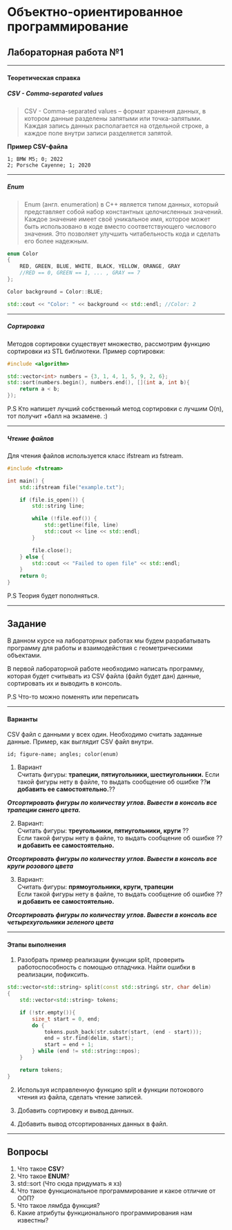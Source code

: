 # Объектно-ориентированное программирование  

## Лабораторная работа №1  
---  
#### Теоретическая справка   

##### CSV - Comma-separated values  
> CSV - Comma-separated values – формат хранения данных, в котором данные разделены запятыми или точка-запятыми. Каждая запись данных располагается на отдельной строке, а каждое поле внутри записи разделяется запятой.  

**Пример СSV-файла**  
```csv
1; BMW M5; 0; 2022
2; Porsche Cayenne; 1; 2020  
```
---

##### Enum   
> Enum (англ. enumeration) в C++ является типом данных, который представляет собой набор константных целочисленных значений. Каждое значение имеет своё уникальное имя, которое может быть использовано в коде вместо соответствующего числового значения. Это позволяет улучшить читабельность кода и сделать его более надежным.

  
```cpp
enum Color
{
    RED, GREEN, BLUE, WHITE, BLACK, YELLOW, ORANGE, GRAY
    //RED == 0, GREEN == 1, ... , GRAY == 7
};

Color background = Color::BLUE;

std::cout << "Color: " << background << std::endl; //Color: 2
```  
---

##### Сортировка  
Методов сортировки существует множество, рассмотрим функцию сортировки из STL библиотеки. 
Пример сортировки:  
```cpp
#include <algorithm>

std::vector<int> numbers = {3, 1, 4, 1, 5, 9, 2, 6};
std::sort(numbers.begin(), numbers.end(), [](int a, int b){ 
    return a < b; 
});
```

P.S Кто напишет лучший собственный метод сортировки с лучшим O(n), тот получит +балл на экзамене. :)  

---

##### Чтение файлов  
Для чтения файлов используется класс ifstream из fstream. 
```cpp
#include <fstream>

int main() {
    std::ifstream file("example.txt");

    if (file.is_open()) {
        std::string line;

        while (!file.eof()) {
            std::getline(file, line)
            std::cout << line << std::endl;
        }

        file.close();   
    } else {
        std::cout << "Failed to open file" << std::endl;
    }
    return 0;
}

```

P.S Теория будет пополняться.

---
## **Задание**  
В данном курсе на лабораторных работах мы будем разрабатывать программу для работы и взаимодействия с геометрическими объектами.  

В первой лабораторной работе необходимо написать программу, которая будет считывать из CSV файла (файл будет дан) данные, сортировать их и выводить в консоль. 

P.S Что-то можно поменять или переписать

---  
#### **Варианты**   

CSV файл с данными у всех один. Необходимо считать заданные данные.
Пример, как выглядит CSV файл внутри.
```csv
id; figure-name; angles; color(enum)
```

1. Вариант  
Считать фигуры: **трапеции, пятиугольники, шестиугольники.** 
Если такой фигуры нету в файле, то выдать сообщение об ошибке ??**и добавить ее самостоятельно.**??  

***Отсортировать фигуры по количеству углов. Вывести в консоль все трапеции синего цвета.***

2. Вариант:   
Считать фигуры: **треугольники, пятиугольники, круги** ??   
Если такой фигуры нету в файле, то выдать сообщение об ошибке ??**и добавить ее самостоятельно.**  

***Отсортировать фигуры по количеству углов. Вывести в консоль все круги розового цвета***   

3. Вариант:  
Считать фигуры: **прямоугольники, круги, трапеции**  
Если такой фигуры нету в файле, то выдать сообщение об ошибке ??**и добавить ее самостоятельно.** 

***Отсортировать фигуры по количеству углов. Вывести в консоль все четырехугольники зеленого цвета***   

---

#### **Этапы выполнения**  

1. Разобрать пример реализации функции split, проверить работоспособность с помощью отладчика. Найти ошибки в реализации, пофиксить.
```cpp
std::vector<std::string> split(const std::string& str, char delim)
{
    std::vector<std::string> tokens;

    if (!str.empty()){
        size_t start = 0, end;
        do {
            tokens.push_back(str.substr(start, (end - start)));
            end = str.find(delim, start);
            start = end + 1;
        } while (end != std::string::npos);
    }

    return tokens;
}
```  
2. Используя исправленную функцию split и функции потокового чтения из файла, сделать чтение записей.
3. Добавить сортировку и вывод данных.  

4. Добавить вывод отсортированных данных в файл.

---

## Вопросы

1. Что такое **CSV**?
2. Что такое **ENUM**?
3. std::sort (Что сюда придумать я хз)
4. Что такое функциональное программирование и какое отличие от ООП?
5. Что такое лямбда функция?
6. Какие атрибуты функционального программирования нам известны?
